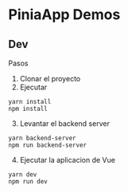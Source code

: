 # PiniaApp Demos

## Dev
Pasos

1. Clonar el proyecto
2. Ejecutar
```
yarn install
npm install
```

3. Levantar el backend server
```
yarn backend-server
npm run backend-server
```

4. Ejecutar la aplicacion de Vue
```
yarn dev
npm run dev
```